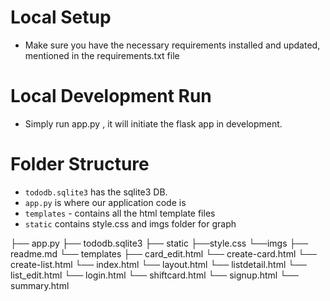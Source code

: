 # Local Setup
- Make sure you have the necessary requirements installed and updated, mentioned in the requirements.txt file

# Local Development Run
- Simply run app.py , it will initiate the flask app in development. 


# Folder Structure

- `tododb.sqlite3` has the sqlite3 DB.
- `app.py` is where our application code is
 - `templates` - contains all the html template files
 - `static` contains style.css and imgs folder for graph



├── app.py
├── tododb.sqlite3
├── static
    ├──style.css
    └──imgs
├── readme.md
└── templates
   ├── card_edit.html
   └── create-card.html
   └── create-list.html
   └── index.html
   └── layout.html
   └── listdetail.html
   └── list_edit.html
   └── login.html
   └── shiftcard.html
   └── signup.html
   └── summary.html
   
